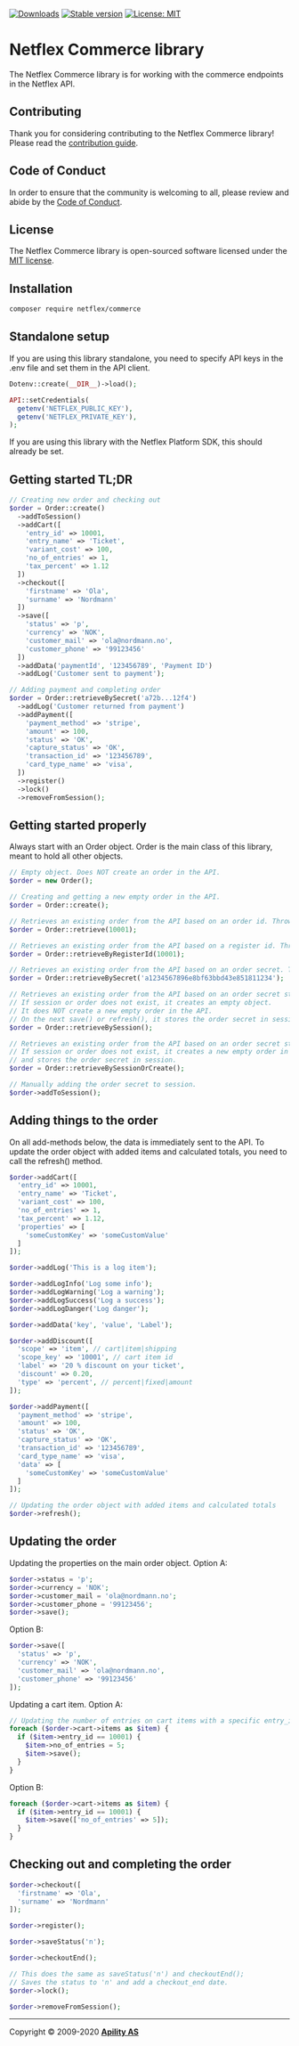 <p>
<a href="https://packagist.org/packages/netflex/commerce/stats"><img src="https://img.shields.io/packagist/dm/netflex/commerce" alt="Downloads"></a>
<a href="https://packagist.org/packages/netflex/commerce"><img src="https://img.shields.io/packagist/v/netflex/commerce?label=stable" alt="Stable version"></a>
<a href="https://opensource.org/licenses/MIT"><img src="https://img.shields.io/github/license/netflex-sdk/sdk.svg" alt="License: MIT"></a>
</p>

# Netflex Commerce library
The Netflex Commerce library is for working with the commerce endpoints in the Netflex API.

## Contributing
Thank you for considering contributing to the Netflex Commerce library! Please read the [contribution guide](CONTRIBUTING.md).

## Code of Conduct
In order to ensure that the community is welcoming to all, please review and abide by the [Code of Conduct](CODE_OF_CONDUCT.md).

## License
The Netflex Commerce library is open-sourced software licensed under the [MIT license](LICENSE).

## Installation

```bash
composer require netflex/commerce
```

## Standalone setup
If you are using this library standalone, you need to specify API keys in the .env file and set them in the API client.

```php
Dotenv::create(__DIR__)->load();

API::setCredentials(
  getenv('NETFLEX_PUBLIC_KEY'),
  getenv('NETFLEX_PRIVATE_KEY'),
);
```

If you are using this library with the Netflex Platform SDK, this should already be set.

## Getting started TL;DR
```php
// Creating new order and checking out
$order = Order::create()
  ->addToSession()
  ->addCart([
    'entry_id' => 10001,
    'entry_name' => 'Ticket',
    'variant_cost' => 100,
    'no_of_entries' => 1,
    'tax_percent' => 1.12
  ])
  ->checkout([
    'firstname' => 'Ola',
    'surname' => 'Nordmann'
  ])
  ->save([
    'status' => 'p',
    'currency' => 'NOK',
    'customer_mail' => 'ola@nordmann.no',
    'customer_phone' => '99123456'
  ])
  ->addData('paymentId', '123456789', 'Payment ID')
  ->addLog('Customer sent to payment');

// Adding payment and completing order
$order = Order::retrieveBySecret('a72b...12f4')
  ->addLog('Customer returned from payment')
  ->addPayment([
    'payment_method' => 'stripe',
    'amount' => 100,
    'status' => 'OK',
    'capture_status' => 'OK',
    'transaction_id' => '123456789',
    'card_type_name' => 'visa',
  ])
  ->register()
  ->lock()
  ->removeFromSession();
```

## Getting started properly
Always start with an Order object. Order is the main class of this library, meant to hold all other objects.

```php
// Empty object. Does NOT create an order in the API.
$order = new Order();

// Creating and getting a new empty order in the API.
$order = Order::create();

// Retrieves an existing order from the API based on an order id. Throws an exception if not found.
$order = Order::retrieve(10001);

// Retrieves an existing order from the API based on a register id. Throws an exception if not found.
$order = Order::retrieveByRegisterId(10001);

// Retrieves an existing order from the API based on an order secret. Throws an exception if not found.
$order = Order::retrieveBySecret('a1234567896e8bf63bbd43e851811234');

// Retrieves an existing order from the API based on an order secret stored in $_SESSION.
// If session or order does not exist, it creates an empty object.
// It does NOT create a new empty order in the API.
// On the next save() or refresh(), it stores the order secret in session.
$order = Order::retrieveBySession();

// Retrieves an existing order from the API based on an order secret stored in $_SESSION.
// If session or order does not exist, it creates a new empty order in the API
// and stores the order secret in session.
$order = Order::retrieveBySessionOrCreate();

// Manually adding the order secret to session.
$order->addToSession();
```

## Adding things to the order
On all add-methods below, the data is immediately sent to the API.
To update the order object with added items and calculated totals, you need to call the refresh() method.

```php
$order->addCart([
  'entry_id' => 10001,
  'entry_name' => 'Ticket',
  'variant_cost' => 100,
  'no_of_entries' => 1,
  'tax_percent' => 1.12,
  'properties' => [
    'someCustomKey' => 'someCustomValue'
  ]
]);

$order->addLog('This is a log item');

$order->addLogInfo('Log some info');
$order->addLogWarning('Log a warning');
$order->addLogSuccess('Log a success');
$order->addLogDanger('Log danger');

$order->addData('key', 'value', 'Label');

$order->addDiscount([
  'scope' => 'item', // cart|item|shipping
  'scope_key' => '10001', // cart item id
  'label' => '20 % discount on your ticket',
  'discount' => 0.20,
  'type' => 'percent', // percent|fixed|amount
]);

$order->addPayment([
  'payment_method' => 'stripe',
  'amount' => 100,
  'status' => 'OK',
  'capture_status' => 'OK',
  'transaction_id' => '123456789',
  'card_type_name' => 'visa',
  'data' => [
    'someCustomKey' => 'someCustomValue'
  ]
]);

// Updating the order object with added items and calculated totals
$order->refresh();
```

## Updating the order
Updating the properties on the main order object.
Option A:
```php
$order->status = 'p';
$order->currency = 'NOK';
$order->customer_mail = 'ola@nordmann.no';
$order->customer_phone = '99123456';
$order->save();
```

Option B:
```php
$order->save([
  'status' => 'p',
  'currency' => 'NOK',
  'customer_mail' => 'ola@nordmann.no',
  'customer_phone' => '99123456'
]);
```

Updating a cart item.
Option A:
```php
// Updating the number of entries on cart items with a specific entry_id
foreach ($order->cart->items as $item) {
  if ($item->entry_id == 10001) {
    $item->no_of_entries = 5;
    $item->save();
  }
}
```
Option B:
```php
foreach ($order->cart->items as $item) {
  if ($item->entry_id == 10001) {
    $item->save(['no_of_entries' => 5]);
  }
}
```

## Checking out and completing the order
```php
$order->checkout([
  'firstname' => 'Ola',
  'surname' => 'Nordmann'
]);

$order->register();

$order->saveStatus('n');

$order->checkoutEnd();

// This does the same as saveStatus('n') and checkoutEnd();
// Saves the status to 'n' and add a checkout_end date.
$order->lock();

$order->removeFromSession();

```
<hr>

Copyright &copy; 2009-2020 **[Apility AS](https://apility.no)**

